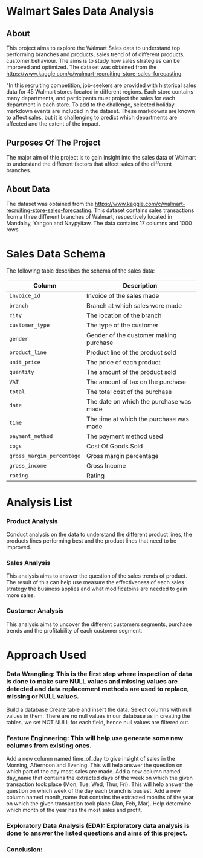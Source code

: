 # Walmart Sales Data Analysis

## About
This project aims to explore the Walmart Sales data to understand top performing branches and products,
sales trend of of different products, customer behaviour. The aims is to study how sales strategies can be improved and optimized.
The dataset was obtained from the https://www.kaggle.com/c/walmart-recruiting-store-sales-forecasting.

"In this recruiting competition, job-seekers are provided with historical sales data for 45 Walmart stores located in different regions.
Each store contains many departments, and participants must project the sales for each department in each store. 
To add to the challenge, selected holiday markdown events are included in the dataset. 
These markdowns are known to affect sales, but it is challenging to predict which departments are affected and the extent of the impact.

## Purposes Of The Project
The major aim of thie project is to gain insight into the sales data of Walmart to understand the different factors that affect sales of the different branches.

## About Data
The dataset was obtained from the https://www.kaggle.com/c/walmart-recruiting-store-sales-forecasting. This dataset contains sales transactions from a three different branches of Walmart, respectively located in Mandalay, Yangon and Naypyitaw. The data contains 17 columns and 1000 rows

# Sales Data Schema

The following table describes the schema of the sales data:

| Column                  | Description                                |   
|-------------------------|--------------------------------------------
| `invoice_id`            | Invoice of the sales made                  | 
| `branch`                | Branch at which sales were made            | 
| `city`                  | The location of the branch                 | 
| `customer_type`         | The type of the customer                   | 
| `gender`                | Gender of the customer making purchase     |
| `product_line`          | Product line of the product sold           |
| `unit_price`            | The price of each product                  |
| `quantity`              | The amount of the product sold             | 
| `VAT`                   | The amount of tax on the purchase          |
| `total`                 | The total cost of the purchase             | 
| `date`                  | The date on which the purchase was made    | 
| `time`                  | The time at which the purchase was made    |
| `payment_method`        | The payment method used                    |
| `cogs`                  | Cost Of Goods Sold                         | 
| `gross_margin_percentage`| Gross margin percentage                   | 
| `gross_income`          | Gross Income                               | 
| `rating`                | Rating                                     | 



# Analysis List
### Product Analysis
Conduct analysis on the data to understand the different product lines, the products lines performing best and the product lines that need to be improved.

### Sales Analysis
This analysis aims to answer the question of the sales trends of product. The result of this can help use measure the effectiveness of each sales strategy the business applies and what modificatoins are needed to gain more sales.

### Customer Analysis
This analysis aims to uncover the different customers segments, purchase trends and the profitability of each customer segment.

# Approach Used
### Data Wrangling: This is the first step where inspection of data is done to make sure NULL values and missing values are detected and data replacement methods are used to replace, missing or NULL values.
Build a database
Create table and insert the data.
Select columns with null values in them. There are no null values in our database as in creating the tables, we set NOT NULL for each field, hence null values are filtered out.
### Feature Engineering: This will help use generate some new columns from existing ones.
Add a new column named time_of_day to give insight of sales in the Morning, Afternoon and Evening. This will help answer the question on which part of the day most sales are made.
Add a new column named day_name that contains the extracted days of the week on which the given transaction took place (Mon, Tue, Wed, Thur, Fri). This will help answer the question on which week of the day each branch is busiest.
Add a new column named month_name that contains the extracted months of the year on which the given transaction took place (Jan, Feb, Mar). Help determine which month of the year has the most sales and profit.
### Exploratory Data Analysis (EDA): Exploratory data analysis is done to answer the listed questions and aims of this project.

### Conclusion:






























